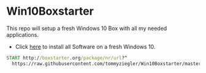 # Win10Boxstarter

This repo will setup a fresh Windows 10 Box with all my needed applications.

 * Click [here](http://boxstarter.org/package/nr/url?https://raw.githubusercontent.com/tommyziegler/Win10Boxstarter/master/Boxstarter.txt) to install all Software on a fresh Windows 10.

```cmd
START http://boxstarter.org/package/nr/url?^
  https://raw.githubusercontent.com/tommyziegler/Win10Boxstarter/master/Boxstarter.txt
```
